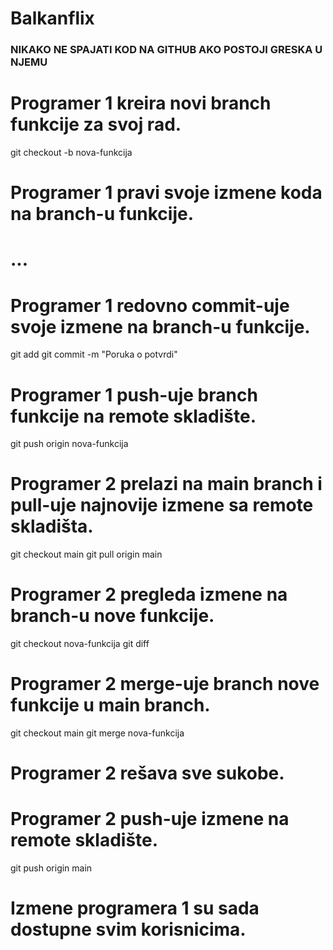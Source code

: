 # Balkanflix


### NIKAKO NE SPAJATI KOD NA GITHUB AKO POSTOJI GRESKA U NJEMU

# Programer 1 kreira novi branch funkcije za svoj rad.
git checkout -b nova-funkcija

# Programer 1 pravi svoje izmene koda na branch-u funkcije.
# ...

# Programer 1 redovno commit-uje svoje izmene na branch-u funkcije.
git add <file-name>
git commit -m "Poruka o potvrdi"

# Programer 1 push-uje branch funkcije na remote skladište.
git push origin nova-funkcija

# Programer 2 prelazi na main branch i pull-uje najnovije izmene sa remote skladišta.
git checkout main
git pull origin main

# Programer 2 pregleda izmene na branch-u nove funkcije.
git checkout nova-funkcija
git diff

# Programer 2 merge-uje branch nove funkcije u main branch.
git checkout main
git merge nova-funkcija

# Programer 2 rešava sve sukobe.

# Programer 2 push-uje izmene na remote skladište.
git push origin main

# Izmene programera 1 su sada dostupne svim korisnicima.
